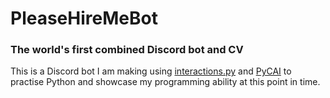 # PleaseHireMeBot
### The world's first combined Discord bot and CV

This is a Discord bot I am making using [interactions.py](https://interactions-py.github.io/) and [PyCAI](https://github.com/kramcat/CharacterAI) to practise Python and showcase my programming ability at this point in time.
